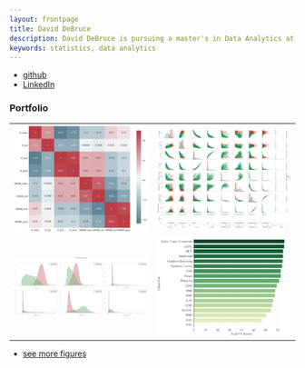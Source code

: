 ```yaml
---
layout: frontpage
title: David DeBruce
description: David DeBruce is pursuing a master's in Data Analytics at The George Washington University.
keywords: statistics, data analytics
---
```


<div class="navbar">
  <div class="navbar-inner">
      <ul class="nav">
          <li><a href="https://github.com/dadebruce">github</a></li>
          <li><a href="https://www.linkedin.com/in/ddebruce/">LinkedIn</a></li>
      </ul>
  </div>
</div>

### <a name="Portfolio"></a>Portfolio

<table class="wide">
<tr>
  <td class="left">
    <a href="pages/publpics/heatmap.html">
        <img src="assets/publpics/heatmap.png" alt="R/qtlcharts example" title="Heatmap"/>
    </a>
  </td>
  <td class="right">
    <a href="pages/publpics/pairplot.html">
        <img src="assets/publpics/pairplot.png" alt="Tian et
        al. (2016) Fig 4" title="Pair Plot"/>
    </a>
  </td>
</tr>
<tr>
  <td class="left">
    <a href="pages/publpics/diagonal.html">
        <img src="assets/publpics/diagonal.png" alt="Broman et al. (2013) Fig 7" title="diagonal"/>
    </a>
  </td>
  <td class="right">
    <a href="pages/publpics/F1score.html">
        <img src="assets/publpics/F1score.png" alt="Tian et al. (2015) Fig 4" title="F1score"/>
    </a>
  </td>
</tr>
</table>

<div class="navbar">
  <div class="navbar-inner">
      <ul class="nav">
          <li><a href="morefigs.html">see more figures</a></li>
      </ul>
  </div>
</div>
